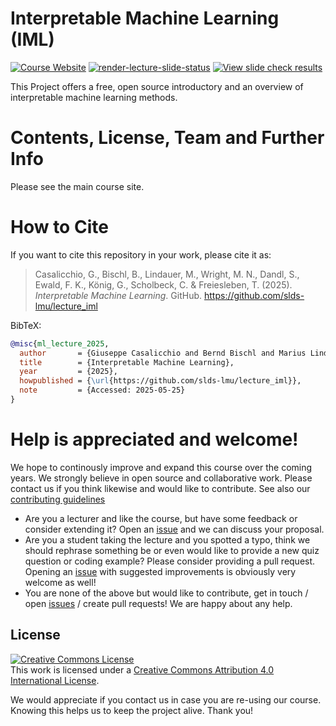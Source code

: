 # Interpretable Machine Learning (IML)

[![Course Website](https://img.shields.io/badge/Main_Course_Site-517FF7)](https://slds-lmu.github.io/iml/)
[![render-lecture-slide-status](https://github.com/slds-lmu/lecture_iml/actions/workflows/render-lecture-slide-status.yaml/badge.svg?branch=master)](https://github.com/slds-lmu/lecture_iml/actions/workflows/render-lecture-slide-status.yaml)
[![View slide check results](https://img.shields.io/badge/View_slide_check_results-E0911F)](https://slds-lmu.github.io/lecture_iml/)

This Project offers a free, open source introductory and an overview of interpretable machine learning methods. 

# Contents, License, Team and Further Info
Please see the main course site.

# How to Cite

If you want to cite this repository in your work, please cite it as:

> Casalicchio, G., Bischl, B., Lindauer, M., Wright, M. N., Dandl, S., Ewald, F. K., König, G., Scholbeck, C. & Freiesleben, T. (2025). *Interpretable Machine Learning*. GitHub. https://github.com/slds-lmu/lecture_iml

BibTeX:
```bibtex
@misc{ml_lecture_2025,
  author       = {Giuseppe Casalicchio and Bernd Bischl and Marius Lindauer and Marvin N. Wright and Susanne Dandl and Fiona Katharina Ewald and Gunnar König and Christian Scholbeck and Timo Freiesleben},
  title        = {Interpretable Machine Learning},
  year         = {2025},
  howpublished = {\url{https://github.com/slds-lmu/lecture_iml}},
  note         = {Accessed: 2025-05-25}
}
```

# Help is appreciated and welcome!

We hope to continously improve and expand this course over the coming years. 
We strongly believe in open source and collaborative work. Please contact us if 
you think likewise and would like to contribute. 
See also our [contributing guidelines](CONTRIBUTING.md)

- Are you a lecturer and like the course, but have some feedback or consider 
  extending it? 
  Open an [issue](https://github.com/slds-lmu/lecture_iml/issues) and we can discuss your proposal.
- Are you a student taking the lecture and you spotted a typo, think we 
  should rephrase something be or even would like to 
  provide a new quiz question or coding example? Please consider providing a 
  pull request. Opening an 
  [issue](https://github.com/slds-lmu/lecture_iml/issues) with suggested 
  improvements is obviously very welcome as well!
- You are none of the above but would like to contribute, get in touch / open
  [issues](https://github.com/slds-lmu/lecture_iml/issues) / create pull
  requests! We are happy about any help.

## License

<a rel="license" href="http://creativecommons.org/licenses/by/4.0/"><img alt="Creative Commons License" style="border-width:0" src="https://i.creativecommons.org/l/by/4.0/88x31.png" /></a><br />This work is licensed under a <a rel="license" href="http://creativecommons.org/licenses/by/4.0/">Creative Commons Attribution 4.0 International License</a>.

We would appreciate if you contact us in case you are re-using our course.
Knowing this helps us to keep the project alive. Thank you!
